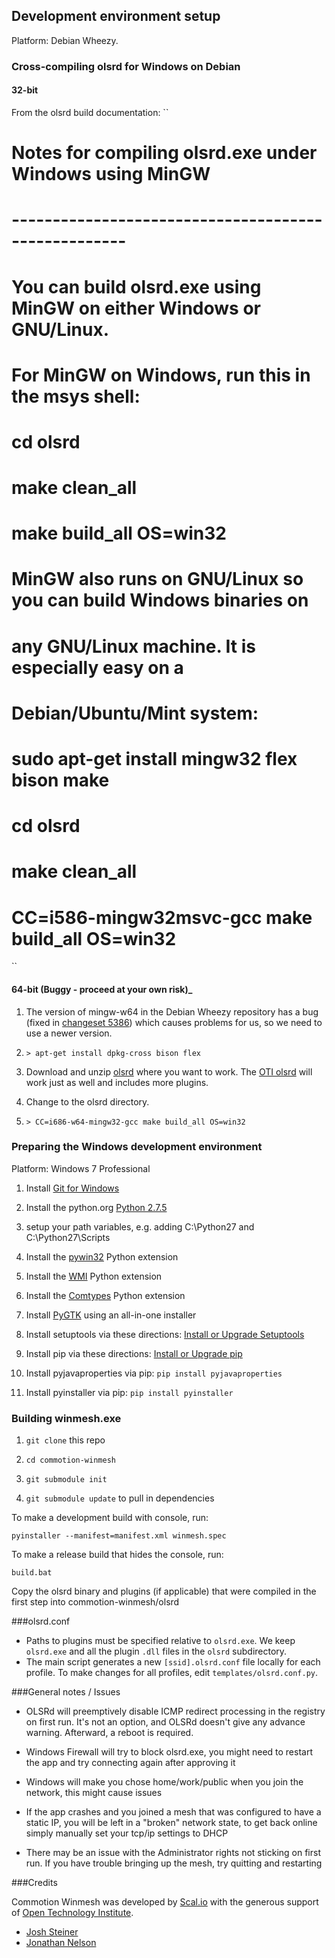 ## Development environment setup

Platform: Debian Wheezy.

### Cross-compiling olsrd for Windows on Debian

#### 32-bit
From the olsrd build documentation:
``
# Notes for compiling olsrd.exe under Windows using MinGW
# ----------------------------------------------------
# You can build olsrd.exe using MinGW on either Windows or GNU/Linux.
# For MinGW on Windows, run this in the msys shell:
#
#   cd olsrd
#   make clean_all
#   make build_all OS=win32
#
# MinGW also runs on GNU/Linux so you can build Windows binaries on
# any GNU/Linux machine.  It is especially easy on a
# Debian/Ubuntu/Mint system:
#
#   sudo apt-get install mingw32 flex bison make
#   cd olsrd
#   make clean_all
#   CC=i586-mingw32msvc-gcc make build_all OS=win32
``
#### 64-bit (Buggy - proceed at your own risk)_
1. The version of mingw-w64 in the Debian Wheezy repository has a bug (fixed
   in [changeset
   5386](http://sourceforge.net/apps/trac/mingw-w64/changeset/5386)) which
   causes problems for us, so we need to use a newer version.

1. ``> apt-get install dpkg-cross bison flex``

1. Download and unzip [olsrd](http://www.olsr.org/releases/0.6/olsrd-0.6.6.tar.gz)
where you want to work. The [OTI olsrd](https://github.com/opentechinstitute/olsrd)
will work just as well and includes more plugins.

1. Change to the olsrd directory.

1. ``> CC=i686-w64-mingw32-gcc make build_all OS=win32``

### Preparing the Windows development environment

Platform: Windows 7 Professional

1. Install [Git for Windows](http://git-scm.com/download/win)

1. Install the python.org [Python
   2.7.5](http://www.python.org/ftp/python/2.7.5/python-2.7.5.msi)

1. setup your path variables, e.g. adding C:\Python27 and C:\Python27\Scripts

1. Install the
   [pywin32](http://sourceforge.net/projects/pywin32/files/?source=navbar) Python
   extension

1. Install the [WMI](https://pypi.python.org/pypi/WMI/) Python extension

1. Install the [Comtypes](http://sourceforge.net/projects/comtypes/files/comtypes/) Python extension

1. Install [PyGTK](http://ftp.gnome.org/pub/GNOME/binaries/win32/pygtk/2.24/) using an all-in-one installer

1. Install setuptools via these directions: [Install or Upgrade Setuptools](http://www.pip-installer.org/en/latest/installing.html#install-or-upgrade-setuptools)

1. Install pip via these directions: [Install or Upgrade pip](http://www.pip-installer.org/en/latest/installing.html#install-or-upgrade-pip)

1. Install pyjavaproperties via pip: `pip install pyjavaproperties`

1. Install pyinstaller via pip: `pip install pyinstaller`


### Building winmesh.exe

1. ``git clone`` this repo

1. ``cd commotion-winmesh``

1. ``git submodule init``

1. ``git submodule update`` to pull in dependencies

To make a development build with console, run:

``pyinstaller --manifest=manifest.xml winmesh.spec``

To make a release build that hides the console, run:

``build.bat``

Copy the olsrd binary and plugins (if applicable) that were compiled in the first step into commotion-winmesh/olsrd

###olsrd.conf
- Paths to plugins must be specified relative to `olsrd.exe`. We keep `olsrd.exe`
and all the plugin `.dll` files in the `olsrd` subdirectory.
- The main script generates a new `[ssid].olsrd.conf` file locally for each profile.
To make changes for all profiles, edit `templates/olsrd.conf.py`.

###General notes / Issues
- OLSRd will preemptively disable ICMP redirect processing in the registry on first run. It's not an option, and OLSRd doesn't give any advance warning. Afterward, a reboot is required.

- Windows Firewall will try to block olsrd.exe, you might need to restart the app and try connecting again after approving it

- Windows will make you chose home/work/public when you join the network, this might cause issues

- If the app crashes and you joined a mesh that was configured to have a static IP, you will be left in a "broken" network state, to get back online simply manually set your tcp/ip settings to DHCP

- There may be an issue with the Administrator rights not sticking on first run.  If you have trouble bringing up the mesh, try quitting and restarting

###Credits

Commotion Winmesh was developed by [Scal.io](http://scal.io) with the generous support of [Open Technology Institute](http://oti.newamerica.net/).

- [Josh Steiner](https://github.com/vitriolix/)
- [Jonathan Nelson](https://github.com/jnelson/)
